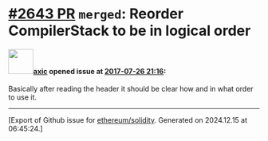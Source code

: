 # [\#2643 PR](https://github.com/ethereum/solidity/pull/2643) `merged`: Reorder CompilerStack to be in logical order

#### <img src="https://avatars.githubusercontent.com/u/20340?v=4" width="50">[axic](https://github.com/axic) opened issue at [2017-07-26 21:16](https://github.com/ethereum/solidity/pull/2643):

Basically after reading the header it should be clear how and in what order to use it.




-------------------------------------------------------------------------------



[Export of Github issue for [ethereum/solidity](https://github.com/ethereum/solidity). Generated on 2024.12.15 at 06:45:24.]
